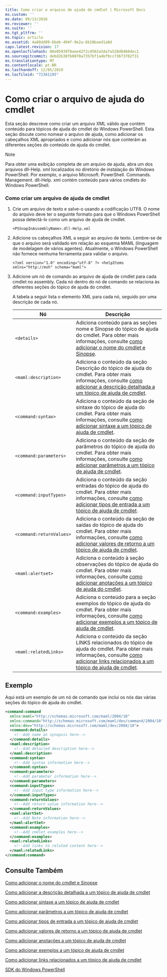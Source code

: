 ```yaml
---
title: Como criar o arquivo de ajuda do cmdlet | Microsoft Docs
ms.custom: ''
ms.date: 09/13/2016
ms.reviewer: ''
ms.suite: ''
ms.tgt_pltfrm: ''
ms.topic: article
ms.assetid: 4a88dd89-6beb-494f-9e2a-6b10baed1a8d
caps.latest.revision: 17
ms.openlocfilehash: 08e05939f8aee42f2cd502a3da7a528d8460dec1
ms.sourcegitcommit: debd2b38fb8070a7357bf1a4bf9cc736f3702f31
ms.translationtype: MT
ms.contentlocale: pt-BR
ms.lasthandoff: 12/05/2019
ms.locfileid: "72361195"
---
```

# <a name="how-to-create-the-cmdlet-help-file"></a>Como criar o arquivo de ajuda do cmdlet

Esta seção descreve como criar um arquivo XML válido que contém conteúdo para tópicos de ajuda do cmdlet do Windows PowerShell. Esta seção discute como nomear o arquivo de ajuda, como adicionar os cabeçalhos XML apropriados e como adicionar nós que conterám as diferentes seções do conteúdo de ajuda do cmdlet.

> [!NOTE]
> Para obter uma exibição completa de um arquivo de ajuda, abra um dos arquivos dll-Help. xml localizados no diretório de instalação do Windows PowerShell. Por exemplo, o arquivo Microsoft. PowerShell. Commands. Management. dll-Help. xml contém conteúdo para vários cmdlets do Windows PowerShell.

### <a name="how-to-create-a-cmdlet-help-file"></a>Como criar um arquivo de ajuda de cmdlet

1. Crie um arquivo de texto e salve-o usando a codificação UTF8. O nome do arquivo deve ter o seguinte formato para que o Windows PowerShell possa detectá-lo como um arquivo de ajuda de cmdlet.

   `<PSSnapInAssemblyName>.dll-Help.xml`

2. Adicione os cabeçalhos XML a seguir ao arquivo de texto. Lembre-se de que o arquivo será validado em relação ao esquema MAML (linguagem de modelagem de vários agentes). Atualmente, o Windows PowerShell não fornece nenhuma ferramenta para validar o arquivo.

   `<?xml version="1.0" encoding="utf-8" ?> <helpItems xmlns="http://msh" schema="maml">`

3. Adicione um nó de comando ao arquivo de ajuda de cmdlet para cada cmdlet no assembly. Cada nó dentro do nó de comando se relaciona às diferentes seções do tópico de ajuda do cmdlet.

   A tabela a seguir lista o elemento XML para cada nó, seguido por uma descrição de cada nó.

   |Nó|Descrição|
   |----------|-----------------|
   |`<details>`|Adiciona conteúdo para as seções nome e Sinopse do tópico de ajuda do cmdlet. Para obter mais informações, consulte [como adicionar o nome do cmdlet e Sinopse](./how-to-add-the-cmdlet-name-and-synopsis-to-a-cmdlet-help-topic.md).|
   |`<maml:description>`|Adiciona o conteúdo da seção Descrição do tópico de ajuda do cmdlet. Para obter mais informações, consulte [como adicionar a descrição detalhada a um tópico de ajuda de cmdlet](./how-to-add-a-cmdlet-description.md).|
   |`<command:syntax>`|Adiciona o conteúdo da seção de sintaxe do tópico de ajuda do cmdlet. Para obter mais informações, consulte [como adicionar sintaxe a um tópico de ajuda de cmdlet](./how-to-add-syntax-to-a-cmdlet-help-topic.md).|
   |`<command:parameters>`|Adiciona o conteúdo da seção de parâmetros do tópico de ajuda do cmdlet. Para obter mais informações, consulte [como adicionar parâmetros a um tópico de ajuda de cmdlet](./how-to-add-parameter-information.md).|
   |`<command:inputTypes>`|Adiciona o conteúdo da seção entradas do tópico de ajuda do cmdlet. Para obter mais informações, consulte [como adicionar tipos de entrada a um tópico de ajuda de cmdlet](./how-to-add-input-types-to-a-cmdlet-help-topic.md).|
   |`<command:returnValues>`|Adiciona o conteúdo da seção de saídas do tópico de ajuda do cmdlet. Para obter mais informações, consulte [como adicionar valores de retorno a um tópico de ajuda de cmdlet](./how-to-add-return-values-to-a-cmdlet-help-topic.md).|
   |`<maml:alertset>`|Adiciona o conteúdo à seção observações do tópico de ajuda do cmdlet. Para obter mais informações, consulte [como adicionar anotações a um tópico de ajuda do cmdlet](./how-to-add-notes-to-a-cmdlet-help-topic.md).|
   |`<command:examples>`|Adiciona o conteúdo para a seção exemplos do tópico de ajuda do cmdlet. Para obter mais informações, consulte [como adicionar exemplos a um tópico de ajuda de cmdlet](./how-to-add-examples-to-a-cmdlet-help-topic.md).|
   |`<maml:relatedLinks>`|Adiciona o conteúdo da seção LINKS relacionados do tópico de ajuda do cmdlet. Para obter mais informações, consulte [como adicionar links relacionados a um tópico de ajuda de cmdlet](./how-to-add-related-links-to-a-cmdlet-help-topic.md).|

## <a name="example"></a>Exemplo

 Aqui está um exemplo de um nó de comando que inclui os nós das várias seções do tópico de ajuda do cmdlet.

```xml
<command:command
  xmlns:maml="http://schemas.microsoft.com/maml/2004/10"
  xmlns:command="http://schemas.microsoft.com/maml/dev/command/2004/10"
  xmlns:dev="http://schemas.microsoft.com/maml/dev/2004/10">
  <command:details>
    <!--Add name an synopsis here-->
  </command:details>
  <maml:description>
    <!--Add detailed description here-->
  </maml:description>
  <command:syntax>
    <!--Add syntax information here-->
  </command:syntax>
  <command:parameters>
    <!--Add parameter information here-->
  </command:parameters>
  <command:inputTypes>
    <!--Add input type information here-->
  </command:inputTypes>
  <command:returnValues>
    <!--Add return value information here-->
  </command:returnValues>
  <maml:alertSet>
    <!--Add Note information here-->
  </maml:alertSet>
  <command:examples>
    <!--Add cmdlet examples here-->
  </command:examples>
  <maml:relatedLinks>
    <!--Add links to related content here-->
  </maml:relatedLinks>
</command:command>
```

## <a name="see-also"></a>Consulte Também

 [Como adicionar o nome do cmdlet e Sinopse](./how-to-add-the-cmdlet-name-and-synopsis-to-a-cmdlet-help-topic.md)

 [Como adicionar a descrição detalhada a um tópico de ajuda de cmdlet](./how-to-add-a-cmdlet-description.md)

 [Como adicionar sintaxe a um tópico de ajuda de cmdlet](./how-to-add-syntax-to-a-cmdlet-help-topic.md)

 [Como adicionar parâmetros a um tópico de ajuda de cmdlet](./how-to-add-parameter-information.md)

 [Como adicionar tipos de entrada a um tópico de ajuda de cmdlet](./how-to-add-input-types-to-a-cmdlet-help-topic.md)

 [Como adicionar valores de retorno a um tópico de ajuda de cmdlet](./how-to-add-return-values-to-a-cmdlet-help-topic.md)

 [Como adicionar anotações a um tópico de ajuda de cmdlet](./how-to-add-notes-to-a-cmdlet-help-topic.md)

 [Como adicionar exemplos a um tópico de ajuda de cmdlet](./how-to-add-examples-to-a-cmdlet-help-topic.md)

 [Como adicionar links relacionados a um tópico de ajuda de cmdlet](./how-to-add-related-links-to-a-cmdlet-help-topic.md)

 [SDK do Windows PowerShell](../windows-powershell-reference.md)